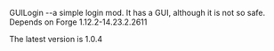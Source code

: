 GUILogin --a simple login mod.
It has a GUI, although it is not so safe.
Depends on Forge 1.12.2-14.23.2.2611

The latest version is 1.0.4